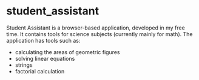 # student_assistant
Student Assistant is a browser-based application, developed in my free time. It contains tools for science subjects (currently mainly for math).
The application has tools such as:
 - calculating the areas of geometric figures
 - solving linear equations
 - strings
 - factorial calculation
